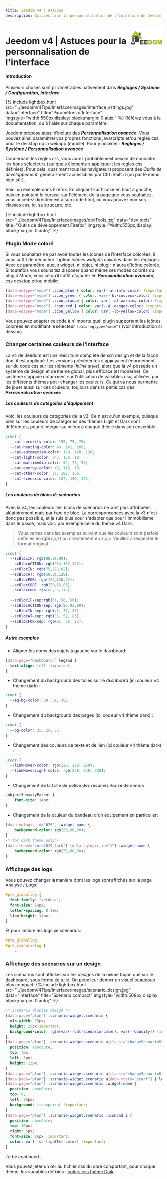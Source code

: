 ```yaml
---
title: Jeedom v4 | Astuces
description: Astuces pour la personnalisation de l'interface de Jeedom v4
---
```


<img align="right" src="../../images/logo-jeedom.png" width="100">

# Jeedom v4 | Astuces pour la personnalisation de l'interface

#### Introduction

Plusieurs choses sont paramétrables nativement dans ***Réglages / Système / Configuration, Interface***

{% include lightbox.html src="../jeedomV4Tips/Interface/images/interface_settings.jpg" data="interface" title="Paramètres d'Interface" imgstyle="width:550px;display: block;margin: 0 auto;" %}
Référez vous à la documentation, ou à l'aide sur chaque paramètre.

Jeedom propose aussi d'inclure des ***Personnalisation avancée***.
Vous pouvez ainsi paramétrer vos propres fonctions javascripts et/ou règles css, pour le desktop ou la webapp (mobile).
Pour y accéder : ***Réglages / Système / Personnalisation avancée***

Concernant les règles css, vous aurez probablement besoin de connaitre les bons sélecteurs (sur quels éléments s'appliquent les règles css définies). Pour cela, quasiment tous les navigateurs proposent des *Outils de développement*, généralement accessibles par Ctrl+Shift+I (ou par le menu bien sûr).

Voici un exemple dans Firefox. En cliquant sur l'icône en haut à gauche, puis en pointant le curseur sur l'élément de la page que vous souhaitez, vous accédez directement à son code html, où vous pouvez voir ses classes css, id, sa structure, etc.

{% include lightbox.html src="../jeedomV4Tips/Interface/images/devTools.jpg" data="dev tools" title="Outils de développement Firefox" imgstyle="width:550px;display: block;margin: 0 auto;" %}

### Plugin Mode coloré

Si vous souhaitez ne pas avoir toutes les icônes de l'interface colorées, il vous suffit de décocher l'option *icônes widgets colorées* dans les réglages.
Avec ce paramètre, aucun widget, ni objet, ni plugin n'aura d'icône colorée.
Si toutefois vous souhaitez disposer quand même des modes colorés du plugin Mode, voici ce qu'il suffit d'ajouter en ***Personnalisation avancée***, css desktop et/ou mobile:

```css
[data-eqtype="mode"] .icon_blue { color: var(--al-info-color) !important; }
[data-eqtype="mode"] .icon_green { color: var(--bt-success-color) !important; }
[data-eqtype="mode"] .icon_orange { color: var(--al-warning-color) !important; }
[data-eqtype="mode"] .icon_red { color: var(--al-danger-color) !important; }
[data-eqtype="mode"] .icon_yellow { color: var(--lb-yellow-color) !important; }
```
Vous pouvez adapter ce code à n'importe quel plugin supportant les icônes colorées en modifiant le sélecteur ```[data-eqtype="mode"]``` (voir introduction ci dessus).

### Changer certaines couleurs de l'interface
La v4 de Jeedom est une réécriture complète de son design et de la façon dont il est appliqué. Les versions précédentes s'appuyaient énormément sur du code css sur les éléments (*inline style*), alors que la v4 possède un système de design et de thème global, plus efficace (et moderne). Ce système s'appuie notamment sur l'utilisation de variables css, utilisées par les différents thèmes pour changer les couleurs. Ce qui va nous permettre de jouer aussi sur ces couleurs, toujours dans la partie css des ***Personnalisation avancée***

##### Les couleurs de catégories d'équipement
Voici les couleurs de catégories de la v3. Ce n'est qu'un exemple, puisque bien sûr les couleurs de catégories des thèmes Light et Dark sont différentes, pour s'intégrer au mieux à chaque thème dans son ensemble.
```css
:root {
  --cat-security-color: 155, 75, 70;
  --cat-heating-color: 46, 141, 205;
  --cat-automatism-color: 128, 128, 128;
  --cat-light-color: 243, 156, 18;
  --cat-multimedia-color: 52, 73, 94;
  --cat-energy-color: 46, 176, 75;
  --cat-other-color: 25, 188, 156;
  --cat-scenario-color: 127, 140, 141;
}
```
##### Les couleurs de blocs de scénarios
Avec la v4, les couleurs des blocs de scénarios ne sont plus attribuées aléatoirement mais par type de bloc. La correspondances avec la v3 n'est donc pas possible, et je suis plus pour s'adapter que pour l'immobilisme dans le passé, mais voici par exemple celle du thème v4 Dark.

> Vous verrez dans les exemples suivant que les couleurs sont parfois
> définies en rgb(x,x,x) ou directement en x,x,x. Veuillez à respecter
> le format original.

```css
:root {
  --scBlocIF: rgb(88,89,90);
  --scBlocACTION: rgb(154,152,152);
  --scBlocIN: rgb(75,128,62);
  --scBlocAT: rgb(58,86,128);
  --scBlocFOR: rgb(152,126,22);
  --scBlocCODE: rgb(50,62,85);
  --scBlocCOM: rgb(65,95,115);

  --scBlocIF-sep:rgb(56, 56, 56);
  --scBlocACTION-sep: rgb(96,93,90);
  --scBlocIN-sep: rgb(45, 77, 37);
  --scBlocAT-sep: rgb(35, 52, 83);
  --scBlocFOR-sep: rgb(91, 76, 13);
}
```
##### Autre exemples

- Aligner les noms des objets à gauche sur le dashboard:
```css
[data-page="dashboard"]	legend {
  text-align: left !important;
}
```

- Changement du background des tuiles sur le *dashboard* (ici couleur v4 thème dark) :
```css
:root {
  --eq-bg-color: 38, 38, 38;
}
```
- Changement du background des pages (ici couleur v4 thème dark) :
```css
:root {
  --bg-color: 25, 25, 25;
}
```
- Changement des couleurs de texte et de lien (ici couleur v4 thème dark) :
```css
:root {
  --linkHover-color: rgb(228, 228, 228);
  --linkHoverLight-color: rgb(230, 230, 230);
}
```
- Changement de la taille de police des résumés (barre de menu):
```css
.objectSummaryParent {
    font-size: 14px;
}
```
- Changement de la couleur du bandeau d'un équipement en particulier:
```css
[data-eqlogic_id="670"] .widget-name {
    background-color: rgb(50,60,80);
}
/* for dark theme only*/
[data-theme="core2019_Dark"] [data-eqlogic_id="3"] .widget-name {
    background-color: rgb(50,60,80);
}
```
### Affichage des logs
Vous pouvez changer la manière dont les logs sont affichés sur la page Analyse / Logs:
```css
#pre_globallog {
  font-family: "verdana";
  font-size: 14px;
  letter-spacing: 0.1em;
  line-height: 14px;
}
```

Et pour inclure les logs de scénarios:
```css
#pre_globallog,
#pre_scenariolog {
    ...
```

### Affichage des scénarios sur un design
Les scénarios sont affichés sur les *designs* de la même façon que sur le dashboard, sous forme de tuile. On peux leur donner un visuel beaucoup plus compact:
{% include lightbox.html src="../jeedomV4Tips/Interface/images/scenario_design.jpg" data="interface" title="Scénario compact" imgstyle="width:508px;display: block;margin: 0 auto;" %}
```css
/* scenario display design */
[data-page="plan"] .scenario-widget.scenario {
  min-width: 75px;
  height: 25px!important;
  background-color: rgba(var(--cat-scenario-color), var(--opacity)) !important;
}
[data-page="plan"] .scenario-widget.scenario a[class~="changeScenarioState"] {
  position: absolute;
  top: 7px;
  left: 5px;
  height: 22px;
}
[data-page="plan"] .scenario-widget.scenario a[class~="changeScenarioState"] { padding: 3px }
[data-page="plan"] .scenario-widget.scenario a[data-state="start"] { left: 40px; }
[data-page="plan"] .scenario-widget.scenario .widget-name {
  position: absolute;
  top: 0;
  left: 80px;
  background: transparent !important;
}
[data-page="plan"] .scenario-widget.scenario .iconCmd i {
  position: absolute;
  top: 10px;
  right: 5px;
  font-size: 16px !important;
  color: var(--sc-lightTxt-color) !important;
}
```


*To be continued...*

Vous pouvez jeter un œil au fichier css du core comportant, pour chaque thème, les variables définies :
[colors.css thème Dark](https://github.com/jeedom/core/blob/alpha/core/themes/core2019_Dark/desktop/colors.css)
